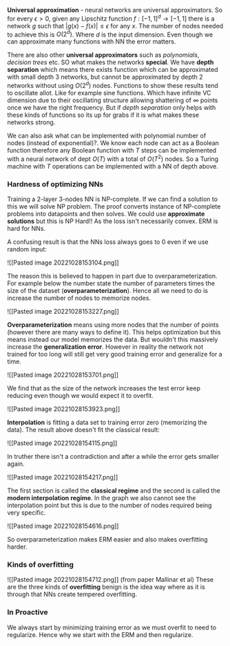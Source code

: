 **Universal approximation** - neural networks are universal approximators. So for every $\epsilon>0$, given any Lipschitz function $f:[-1,1]^d\to[-1,1]$ there is a network $g$ such that $|g(x)-f(x)|\le\epsilon$ for any $x$. The number of nodes needed to achieve this is $O(2^d)$. Where $d$ is the input dimension. Even though we can approximate many functions with NN the error matters.

There are also other **universal approximators** such as *polynomials*, *decision trees* etc. SO what makes the networks **special**. We have **depth separation** which means there exists function which can be approximated with small depth 3 networks, but cannot be approximated by depth 2 networks without using $O(2^d)$ nodes. Functions to show these results tend to oscillate allot.  Like for example sine functions. Which have infinite VC dimension due to their oscillating structure allowing shattering of $\infty$ points once we have the right frequency. But if *depth separation* only helps with these kinds of functions so its up for grabs if it is what makes these networks strong.

We can also ask what can be implemented with polynomial number of nodes (instead of exponential)?. We know each node can act as a Boolean function therefore any Boolean function with $T$ steps can be implemented with a neural network of dept $O(T)$ with a total of $O(T^2)$ nodes.  So a Turing machine with $T$ operations can be implemented with a NN of depth above.

### Hardness of optimizing NNs
Training a 2-layer 3-nodes NN is NP-complete. If we can find a solution to this we will solve NP problem. The proof converts instance of NP-complete problems into datapoints and then solves. We could use **approximate solutions** but this is NP Hard!! As the loss isn't necessarily convex. ERM is hard for NNs.  

A confusing result is that the NNs loss always goes to 0 even if we use random input:

![[Pasted image 20221028153104.png]]

The reason this is believed to happen in part due to overparameterization. For example below the number state the number of parameters times the size of the dataset (**overparameterization**). Hence all we need to do is increase the number of nodes to memorize nodes.

![[Pasted image 20221028153227.png]]

**Overparameterization** means using more nodes that the number of points (however there are many ways to define it). This helps optimization but this means instead our model memorizes the data. But wouldn't this massively increase the **generalization error**. However in reality the network not trained for too long will still get very good training error and generalize for a time.

![[Pasted image 20221028153701.png]]

We find that as the size of the network increases the test error keep reducing even though we would expect it to overfit.

![[Pasted image 20221028153923.png]]

**Interpolation** is fitting a data set to training error zero (memorizing the data). The result above doesn't fit the classical result:

![[Pasted image 20221028154115.png]]

In truther there isn't a contradiction and after a while the error gets smaller again.

![[Pasted image 20221028154217.png]]

The first section is called the **classical regime** and the second is called the **modern interpolation regime**. In the graph we also cannot see the interpolation point but this is due to the number of nodes required being very specific.

![[Pasted image 20221028154616.png]]

So overparameterization makes ERM easier and also makes overfitting harder.

### Kinds of overfitting

![[Pasted image 20221028154712.png]]
(from paper Mallinar et al)
These are the three kinds of **overfitting** benign is the idea way where as it is through that NNs create tempered overfitting.

### In Proactive
We always start by minimizing training error as we must overfit to need to regularize. Hence why we start with the ERM and then regularize.
